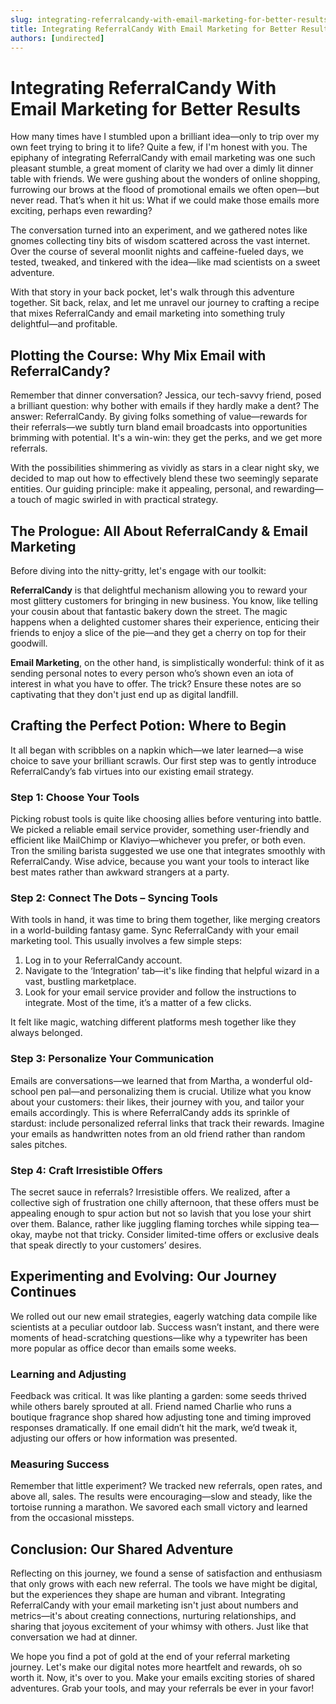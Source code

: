 ```yaml
---
slug: integrating-referralcandy-with-email-marketing-for-better-results
title: Integrating ReferralCandy With Email Marketing for Better Results
authors: [undirected]
---
```



# Integrating ReferralCandy With Email Marketing for Better Results

How many times have I stumbled upon a brilliant idea—only to trip over my own feet trying to bring it to life? Quite a few, if I'm honest with you. The epiphany of integrating ReferralCandy with email marketing was one such pleasant stumble, a great moment of clarity we had over a dimly lit dinner table with friends. We were gushing about the wonders of online shopping, furrowing our brows at the flood of promotional emails we often open—but never read. That’s when it hit us: What if we could make those emails more exciting, perhaps even rewarding? 

The conversation turned into an experiment, and we gathered notes like gnomes collecting tiny bits of wisdom scattered across the vast internet. Over the course of several moonlit nights and caffeine-fueled days, we tested, tweaked, and tinkered with the idea—like mad scientists on a sweet adventure.

With that story in your back pocket, let's walk through this adventure together. Sit back, relax, and let me unravel our journey to crafting a recipe that mixes ReferralCandy and email marketing into something truly delightful—and profitable.

## Plotting the Course: Why Mix Email with ReferralCandy?

Remember that dinner conversation? Jessica, our tech-savvy friend, posed a brilliant question: why bother with emails if they hardly make a dent? The answer: ReferralCandy. By giving folks something of value—rewards for their referrals—we subtly turn bland email broadcasts into opportunities brimming with potential. It's a win-win: they get the perks, and we get more referrals.

With the possibilities shimmering as vividly as stars in a clear night sky, we decided to map out how to effectively blend these two seemingly separate entities. Our guiding principle: make it appealing, personal, and rewarding—a touch of magic swirled in with practical strategy.

## The Prologue: All About ReferralCandy & Email Marketing

Before diving into the nitty-gritty, let's engage with our toolkit: 

**ReferralCandy** is that delightful mechanism allowing you to reward your most glittery customers for bringing in new business. You know, like telling your cousin about that fantastic bakery down the street. The magic happens when a delighted customer shares their experience, enticing their friends to enjoy a slice of the pie—and they get a cherry on top for their goodwill.

**Email Marketing**, on the other hand, is simplistically wonderful: think of it as sending personal notes to every person who’s shown even an iota of interest in what you have to offer. The trick? Ensure these notes are so captivating that they don't just end up as digital landfill.

## Crafting the Perfect Potion: Where to Begin

It all began with scribbles on a napkin which—we later learned—a wise choice to save your brilliant scrawls. Our first step was to gently introduce ReferralCandy’s fab virtues into our existing email strategy.

### Step 1: Choose Your Tools

Picking robust tools is quite like choosing allies before venturing into battle. We picked a reliable email service provider, something user-friendly and efficient like MailChimp or Klaviyo—whichever you prefer, or both even. Tron the smiling barista suggested we use one that integrates smoothly with ReferralCandy. Wise advice, because you want your tools to interact like best mates rather than awkward strangers at a party.

### Step 2: Connect The Dots – Syncing Tools

With tools in hand, it was time to bring them together, like merging creators in a world-building fantasy game. Sync ReferralCandy with your email marketing tool. This usually involves a few simple steps: 

1. Log in to your ReferralCandy account.
2. Navigate to the ‘Integration’ tab—it's like finding that helpful wizard in a vast, bustling marketplace.
3. Look for your email service provider and follow the instructions to integrate. Most of the time, it’s a matter of a few clicks.

It felt like magic, watching different platforms mesh together like they always belonged.

### Step 3: Personalize Your Communication

Emails are conversations—we learned that from Martha, a wonderful old-school pen pal—and personalizing them is crucial. Utilize what you know about your customers: their likes, their journey with you, and tailor your emails accordingly. This is where ReferralCandy adds its sprinkle of stardust: include personalized referral links that track their rewards. Imagine your emails as handwritten notes from an old friend rather than random sales pitches.

### Step 4: Craft Irresistible Offers

The secret sauce in referrals? Irresistible offers. We realized, after a collective sigh of frustration one chilly afternoon, that these offers must be appealing enough to spur action but not so lavish that you lose your shirt over them. Balance, rather like juggling flaming torches while sipping tea—okay, maybe not that tricky. Consider limited-time offers or exclusive deals that speak directly to your customers’ desires.

## Experimenting and Evolving: Our Journey Continues

We rolled out our new email strategies, eagerly watching data compile like scientists at a peculiar outdoor lab. Success wasn’t instant, and there were moments of head-scratching questions—like why a typewriter has been more popular as office decor than emails some weeks.

### Learning and Adjusting

Feedback was critical. It was like planting a garden: some seeds thrived while others barely sprouted at all. Friend named Charlie who runs a boutique fragrance shop shared how adjusting tone and timing improved responses dramatically. If one email didn’t hit the mark, we’d tweak it, adjusting our offers or how information was presented.

### Measuring Success

Remember that little experiment? We tracked new referrals, open rates, and above all, sales. The results were encouraging—slow and steady, like the tortoise running a marathon. We savored each small victory and learned from the occasional missteps.

## Conclusion: Our Shared Adventure

Reflecting on this journey, we found a sense of satisfaction and enthusiasm that only grows with each new referral. The tools we have might be digital, but the experiences they shape are human and vibrant. Integrating ReferralCandy with your email marketing isn't just about numbers and metrics—it's about creating connections, nurturing relationships, and sharing that joyous excitement of your whimsy with others. Just like that conversation we had at dinner.

We hope you find a pot of gold at the end of your referral marketing journey. Let's make our digital notes more heartfelt and rewards, oh so worth it. Now, it's over to you. Make your emails exciting stories of shared adventures. Grab your tools, and may your referrals be ever in your favor!